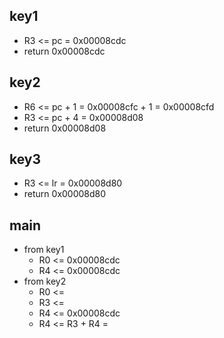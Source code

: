 ## key1
- R3 <= pc = 0x00008cdc
- return 0x00008cdc

## key2
- R6 <= pc + 1 = 0x00008cfc + 1 = 0x00008cfd
- R3 <= pc + 4 = 0x00008d08
- return 0x00008d08

## key3
- R3 <= lr = 0x00008d80
- return 0x00008d80

## main
- from key1
  - R0 <= 0x00008cdc
  - R4 <= 0x00008cdc
- from key2
  - R0 <= 
  - R3 <= 
  - R4 <= 0x00008cdc
  - R4 <= R3 + R4 = 
